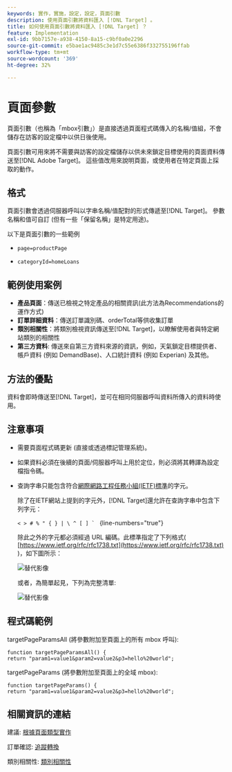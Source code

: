 ```yaml
---
keywords: 實作，實施，設定，設定，頁面引數
description: 使用頁面引數將資料匯入 [!DNL Target] 。
title: 如何使用頁面引數將資料匯入 [!DNL Target] ？
feature: Implementation
exl-id: 9bb7157e-a938-4150-8a15-c9bf0a0e2296
source-git-commit: e5bae1ac9485c3e1d7c55e6386f332755196ffab
workflow-type: tm+mt
source-wordcount: '369'
ht-degree: 32%

---
```


# 頁面參數

頁面引數（也稱為「mbox引數」）是直接透過頁面程式碼傳入的名稱/值組，不會儲存在訪客的設定檔中以供日後使用。

頁面引數可用來將不需要與訪客的設定檔儲存以供未來鎖定目標使用的頁面資料傳送至[!DNL Adobe Target]。 這些值改用來說明頁面，或使用者在特定頁面上採取的動作。

## 格式

頁面引數會透過伺服器呼叫以字串名稱/值配對的形式傳遞至[!DNL Target]。 參數名稱和值可自訂 (但有一些「保留名稱」是特定用途)。

以下是頁面引數的一些範例

* `page=productPage`

* `categoryId=homeLoans`

## 範例使用案例

* **產品頁面**：傳送已檢視之特定產品的相關資訊(此方法為Recommendations的運作方式)
* **訂單詳細資料**：傳送訂單識別碼、orderTotal等供收集訂單
* **類別相關性**：將類別檢視資訊傳送至[!DNL Target]，以瞭解使用者與特定網站類別的相關性
* **第三方資料**: 傳送來自第三方資料來源的資訊，例如，天氣鎖定目標提供者、帳戶資料 (例如 DemandBase)、人口統計資料 (例如 Experian) 及其他。

## 方法的優點

資料會即時傳送至[!DNL Target]，並可在相同伺服器呼叫資料所傳入的資料時使用。

## 注意事項

* 需要頁面程式碼更新 (直接或透過標記管理系統)。
* 如果資料必須在後續的頁面/伺服器呼叫上用於定位，則必須將其轉譯為設定檔指令碼。
* 查詢字串只能包含符合[網際網路工程任務小組(IETF)標準](https://www.ietf.org/rfc/rfc3986.txt)的字元。

  除了在IETF網站上提到的字元外，[!DNL Target]還允許在查詢字串中包含下列字元：

  ```< > # % " { } | \ ^ [ ] ` ``` {line-numbers=&quot;true&quot;}

  除此之外的字元都必須經過 URL 編碼。此標準指定了下列格式( [https://www.ietf.org/rfc/rfc1738.txt](https://www.ietf.org/rfc/rfc1738.txt) )，如下圖所示：

  ![替代影像](assets/ietf1.png)

  或者，為簡單起見，下列為完整清單:

  ![替代影像](assets/ietf2.png)

## 程式碼範例

targetPageParamsAll (將參數附加至頁面上的所有 mbox 呼叫):

`function targetPageParamsAll() { return "param1=value1&param2=value2&p3=hello%20world";`

targetPageParams (將參數附加至頁面上的全域 mbox):

`function targetPageParams() { return "param1=value1&param2=value2&p3=hello%20world";`

## 相關資訊的連結

建議: [根據頁面類型實作](https://experienceleague.adobe.com/docs/target/using/recommendations/plan-implement.html)

訂單確認: [追蹤轉換](../../implement/client-side/atjs/how-to-deployatjs/implement-target-without-a-tag-manager.md#track-conversions)

類別相關性: [類別相關性](https://experienceleague.adobe.com/docs/target/using/audiences/visitor-profiles/category-affinity.html)
